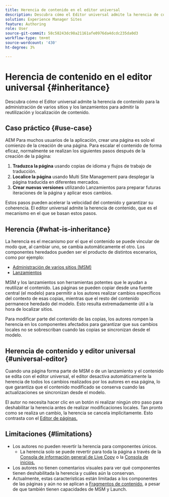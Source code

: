 ```yaml
---
title: Herencia de contenido en el editor universal
description: Descubra cómo el Editor universal admite la herencia de contenido para la administración de varios sitios y los lanzamientos para admitir la reutilización y localización de contenido.
solution: Experience Manager Sites
feature: Authoring
role: User
source-git-commit: 58c58243dc98a21161afe0976da4dcdc235da0d3
workflow-type: tm+mt
source-wordcount: '430'
ht-degree: 3%

---
```



# Herencia de contenido en el editor universal {#inheritance}

Descubra cómo el Editor universal admite la herencia de contenido para la administración de varios sitios y los lanzamientos para admitir la reutilización y localización de contenido.

## Caso práctico {#use-case}

AEM Para muchos usuarios de la aplicación, crear una página es solo el comienzo de la creación de una página. Para escalar el contenido de forma eficaz, normalmente se realizan los siguientes pasos después de la creación de la página:

1. **Traduzca la página** usando copias de idioma y flujos de trabajo de traducción.
1. **Localice la página** usando Multi Site Management para desplegar la página traducida en diferentes mercados.
1. **Crear nuevas versiones** utilizando Lanzamientos para preparar futuras iteraciones de la página y aplicar esos cambios.

Estos pasos pueden acelerar la velocidad del contenido y garantizar su coherencia. El editor universal admite la herencia de contenido, que es el mecanismo en el que se basan estos pasos.

## Herencia {#what-is-inheritance}

La herencia es el mecanismo por el que el contenido se puede vincular de modo que, al cambiar uno, se cambia automáticamente el otro. Los componentes heredados pueden ser el producto de distintos escenarios, como por ejemplo:

* [Administración de varios sitios (MSM)](/help/sites-cloud/administering/msm/overview.md)
* [Lanzamientos](/help/sites-cloud/authoring/launches/overview.md)

MSM y los lanzamientos son herramientas potentes que le ayudan a reutilizar el contenido. Las páginas se pueden copiar desde una fuente central (el modelo) para permitir a los autores realizar cambios específicos del contexto de esas copias, mientras que el resto del contenido permanece heredado del modelo. Esto resulta extremadamente útil a la hora de localizar sitios.

Para modificar parte del contenido de las copias, los autores rompen la herencia en los componentes afectados para garantizar que sus cambios locales no se sobrescriban cuando las copias se sincronizan desde el modelo.

## Herencia de contenido y editor universal {#universal-editor}

Cuando una página forma parte de MSM o de un lanzamiento y el contenido se edita con el editor universal, el editor desactiva automáticamente la herencia de todos los cambios realizados por los autores en esa página, lo que garantiza que el contenido modificado se conserva cuando las actualizaciones se sincronizan desde el modelo.

El autor no necesita hacer clic en un botón ni realizar ningún otro paso para deshabilitar la herencia antes de realizar modificaciones locales. Tan pronto como se realiza un cambio, la herencia se cancela implícitamente. Esto contrasta con el [Editor de páginas.](/help/sites-cloud/authoring/page-editor/edit-content.md#inherited-components)

## Limitaciones {#limitations}

* Los autores no pueden revertir la herencia para componentes únicos.
   * La herencia solo se puede revertir para toda la página a través de la [Consola de información general de Live Copy](/help/sites-cloud/administering/msm/live-copy-overview.md) o la [Consola de inicios.](/help/sites-cloud/authoring/launches/overview.md#the-launches-console)
* Los autores no tienen comentarios visuales para ver qué componentes tienen deshabilitada la herencia y cuáles aún la conservan.
* Actualmente, estas características están limitadas a los componentes de las páginas y aún no se aplican a [Fragmentos de contenido](/help/sites-cloud/administering/content-fragments/overview.md), a pesar de que también tienen capacidades de MSM y Launch.
